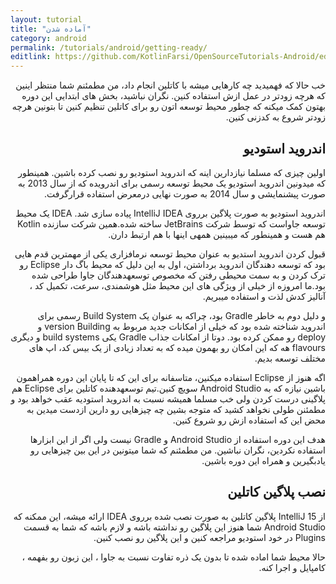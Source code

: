 ```yaml
---
layout: tutorial
title: "آماده شدن"
category: android
permalink: /tutorials/android/getting-ready/
editlink: https://github.com/KotlinFarsi/OpenSourceTutorials-Android/edit/master/src/getting-ready/README.md
---
```



<div dir="rtl" markdown="1">



خب حالا که فهمیدید چه کارهایی میشه با کاتلین انجام داد، من مطمئنم شما منتظر اینین که هرچه زودتر در عمل ازش استفاده کنین. نگران نباشید، بخش های ابتدایی این دوره بهتون کمک میکنه که چطور محیط توسعه اتون رو برای کاتلین تنظیم کنین تا بتونین هرچه زودتر شروع به کدزنی کنین.



<div dir="rtl" markdown="1" id="اندروید-استودیو" >

## اندروید استودیو

</div>

اولین چیزی که مسلما نیازدارین اینه که اندروید استودیو رو نصب کرده باشین. همینطور که میدونین اندروید استودیو یک محیط توسعه رسمی برای اندرویده که از سال 2013 به صورت پیشنمایشی و سال 2014 به صورت نهایی درمعرض استفاده قرارگرفت.

اندروید استودیو به صورت پلاگین برروی IntelliJ IDEA پیاده سازی شد. IDEA یک محیط توسعه جاواست که توسط شرکت JetBrains ساخته شده.همین شرکت سازنده Kotlin هم هست و همینطور که میبینین همه­ی این­ها با هم ارتبط دارن.

قبول کردن اندروید استدیو به عنوان محیط توسعه نرم­افزاری یکی از مهم­ترین قدم هایی بود که توسعه دهندگان اندروید برداشتن، اول به این دلیل که محیط باگ دار Eclipse رو ترک کردن و به سمت محیطی رفتن که مخصوص توسعه­دهندگان جاوا طراحی شده بود.ما امروزه از خیلی از ویژگی های این محیط مثل هوشمندی، سرعت، تکمیل کد ، آنالیز کدش لذت و استفاده می­بریم.

و دلیل دوم به خاطر Gradle بود، چراکه به عنوان یک Build System رسمی برای اندروید شناخته شده بود که خیلی از امکانات جدید مربوط به version Building و deploy رو ممکن کرده بود. دوتا از امکانات جذاب Gradle یکی build systems و دیگری flavours هه که این امکان رو بهمون میده که به تعداد زیادی از یک بیس کد، اپ های مختلف توسعه بدیم.

اگه هنوز از Eclipse استفاده میکنین، متاسفانه برای این که تا پایان این دوره همراهمون باشین نیازه که به Android­ Studio سویچ کنین.تیم توسعه­دهنده کاتلین برای Eclipse هم پلاگینی درست کردن ولی خب مسلما همیشه نسبت به اندروید استودیه عقب خواهد بود و مطمئنن طولی نخواهد کشید که متوجه بشین چه چیزهایی رو دارین ازدست میدین به محض این که استفاده ازش رو شروع کنین.

هدف این دوره استفاده از Android Studio و Gradle نیست ولی اگر از این ابزار­ها استفاده نکردین، نگران نباشین. من مطمئنم که شما میتونین در این بین چیزهایی رو یادبگیرین و همراه این دوره باشین.



<div dir="rtl" markdown="1" id="نصب-پلاگین-کاتلین" >

## نصب پلاگین کاتلین

</div>

از IntelliJ 15 پلاگین کاتلین به صورت نصب شده برروی IDEA ارائه میشه، این ممکنه که Android Studio شما هنوز این پلاگین رو نداشته باشه و لازم باشه که شما به قسمت Plugins در خود استودیو مراجعه کنین و این پلاگین رو نصب کنین.

حالا محیط شما اماده شده تا بدون یک ذره تفاوت نسبت به جاوا ، این زبون رو بفهمه ، کامپایل و اجرا کنه.








